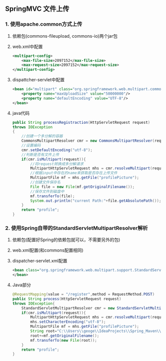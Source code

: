 ## SpringMVC 文件上传

### 1.  使用apache.common方式上传

1. 依赖包(commons-fileupload, commons-io)两个jar包

2. web.xml中配置

   ```xml
   <multipart-config>
       <max-file-size>2097152</max-file-size>
       <max-request-size>2097152</max-request-size>
   </multipart-config>
   ```

3. dispattcher-servlet中配置    

   ```xml
   <bean id="multipart" class="org.springframework.web.multipart.commons.CommonsMultipartResolver">
       <property name="maxUploadSize" value="50000000"/>
       <property name="defaultEncoding" value="UTF-8"/>
   </bean>
   ```

4. java代码

   ```java
   public String processRegistraction(HttpServletRequest request)
   throws IOException
   {
       //创建一个多分解的容器
       CommonsMultipartResolver cmr = new CommonsMultipartResolver(request.getSession().getServletContext());
       //设置编码
       cmr.setDefaultEncoding("utf-8");
       //判断是否有文件上传
       if(cmr.isMultipart(request)){
           //将request转换成多分解请求
           MultipartHttpServletRequest mhs = cmr.resolveMultipart(request);
           //根据input中存在的name来获取是否存在上传文件
           MultipartFile mf = mhs.getFile("profilePicture");
           //创建文件保存名
           File file = new File(mf.getOriginalFilename());
           //保存文件到磁盘中
           mf.transferTo(file);
           System.out.println("current Path:"+file.getAbsolutePath());
       }
       return "profile";
   }
   ```

### 2. 使用Spring自带的StandardServletMultipartResolver解析

1. 依赖包(配置好Spring的依赖包就可以，不需要另外的包)
2. web.xml配置(和commons配置相同)
3. dispatcher-servlet.xml配置       
    ```xml
    <bean class="org.springframework.web.multipart.support.StandardServletMultipartResolver">
    </bean>
    ```
4. Java部分

    ```java
    @RequestMapping(value = "/register",method = RequestMethod.POST)
    public String process(HttpServletRequest request)
    throws IOException{
        StandardServletMultipartResolver cmr = new StandardServletMultipartResolver();
        if(cmr.isMultipart(request)){
            MultipartHttpServletRequest mhs = cmr.resolveMultipart(request);
            mhs.setCharacterEncoding("utf-8");
            MultipartFile mf = mhs.getFile("profilePicture");
            String root="C:\\Users\\geoge\\IdeaProjects\\Spring_Maven\\src\\main\\webapp\\tmp\\upload\\";
            root+=mf.getOriginalFilename();
            mf.transferTo(new File(root));
        }
        return "profile";
    }
    ```